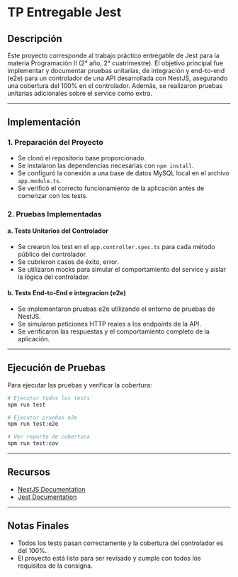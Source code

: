 # TP Entregable Jest

## Descripción

Este proyecto corresponde al trabajo práctico entregable de Jest para la materia Programación II (2° año, 2° cuatrimestre). El objetivo principal fue implementar y documentar pruebas unitarias, de integración y end-to-end (e2e) para un controlador de una API desarrollada con NestJS, asegurando una cobertura del 100% en el controlador. Además, se realizaron pruebas unitarias adicionales sobre el service como extra.

---

## Implementación

### 1. **Preparación del Proyecto**

- Se clonó el repositorio base proporcionado.
- Se instalaron las dependencias necesarias con `npm install`.
- Se configuró la conexión a una base de datos MySQL local en el archivo `app.module.ts`.
- Se verificó el correcto funcionamiento de la aplicación antes de comenzar con los tests.

### 2. **Pruebas Implementadas**

#### a. **Tests Unitarios del Controlador**

- Se crearon los test en el `app.controller.spec.ts` para cada método público del controlador.
- Se cubrieron casos de éxito, error.
- Se utilizaron mocks para simular el comportamiento del service y aislar la lógica del controlador.

#### b. **Tests End-to-End e integracion (e2e)**

- Se implementaron pruebas e2e utilizando el entorno de pruebas de NestJS.
- Se simularon peticiones HTTP reales a los endpoints de la API.
- Se verificaron las respuestas y el comportamiento completo de la aplicación.

---

## Ejecución de Pruebas

Para ejecutar las pruebas y verificar la cobertura:

```bash
# Ejecutar todos los tests
npm run test

# Ejecutar pruebas e2e
npm run test:e2e

# Ver reporte de cobertura
npm run test:cov
```

---

## Recursos

- [NestJS Documentation](https://docs.nestjs.com)
- [Jest Documentation](https://jestjs.io/docs/getting-started)

---

## Notas Finales

- Todos los tests pasan correctamente y la cobertura del controlador es del 100%.
- El proyecto está listo para ser revisado y cumple con todos los requisitos de la consigna.